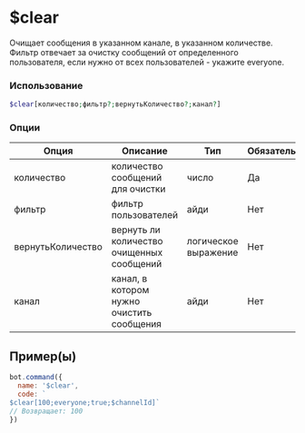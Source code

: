 # $clear
Очищает сообщения в указанном канале, в указанном количестве. Фильтр отвечает за очистку сообщений от определенного пользователя, если нужно от всех пользователей - укажите everyone. 
### Использование
```php
$clear[количество;фильтр?;вернутьКоличество?;канал?]
```

### Опции

| Опция | Описание | Тип | Обязательно |
|--------|-------------|------|----------|
| количество | количество сообщений для очистки | число | Да | 
| фильтр | фильтр пользователей | айди | Нет | 
| вернутьКоличество | вернуть ли количество очищенных сообщений | логическое выражение | Нет |
| канал | канал, в котором нужно очистить сообщения | айди | Нет |
## Пример(ы)

```javascript
bot.command({
  name: '$clear',
  code: `
$clear[100;everyone;true;$channelId]`
// Возвращает: 100
})
```
